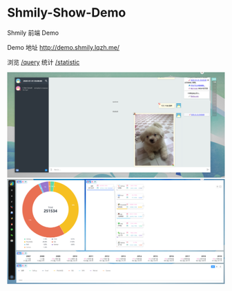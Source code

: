 # Shmily-Show-Demo
Shmily 前端 Demo

Demo 地址 http://demo.shmily.lqzh.me/

浏览 [/query](http://demo.shmily.lqzh.me/)
统计 [/statistic](http://demo.shmily.lqzh.me/#/statistic)



![query](./screenshots/query.png)
![statistic](./screenshots/statistic.png)